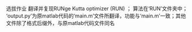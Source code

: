 选拔作业
翻译并复现RUNge Kutta optimizer (RUN) ；
算法在‘RUN’文件夹中；
‘output.py’为原matlab代码的‘main.m’文件所翻译，功能与‘main.m’一致；其他文件除了格式后缀外，与原matlab代码文件同名
